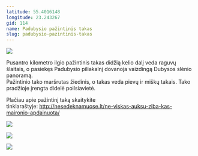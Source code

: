 ```yaml
---
latitude: 55.4016148
longitude: 23.243267
gid: 114
name: Padubysio pažintinis takas
slug: padubysio-pazintinis-takas
---
```

![](https://doc-04-ag-mymaps.googleusercontent.com/untrusted/hostedimage/ihucu48q9m5s1hftel5u85tfdc/6mi3qndklft2ckdt5m3rakgm1g/1641717000000/-WPmm_dsOCr8C_2Ftfdhs7CzXYdOD0wc/*/6AIsG_vYAUnwt627h8tRF_Y_4REkg0QCccXn9sanNMU07ILpXzvmsLxN4iMMt5rIonKN3oLQJ50BMgWC0580F60oFpp5r1H-KC08amGS2-mJ8KaDY4QjDpoVWt3wYDOR3mMZdsyLyh5D3BmKGMh3LZLuL122-yjsx99kEV121VbX3-x66OkjBtIe_w-KBQCvwHw?session=0&fife)  
  
Pusantro kilometro ilgio pažintinis takas didžią kelio dalį veda raguvų šlaitais, o pasiekęs Padubysio piliakalnį dovanoja vaizdingą Dubysos slėnio panoramą.   
Pažintinio tako maršrutas žiedinis, o takas veda pievų ir miškų takais. Tako pradžioje įrengta didelė poilsiavietė.  
  
Plačiau apie pažintinį taką skaitykite tinklaraštyje: http://nesedeknamuose.lt/ne-viskas-auksu-ziba-kas-maironio-apdainuota/  
  
![](https://doc-0o-ag-mymaps.googleusercontent.com/untrusted/hostedimage/ihucu48q9m5s1hftel5u85tfdc/jq4jtkq7babe84r0e19g2hbv4g/1641717000000/-WPmm_dsOCr8C_2Ftfdhs7CzXYdOD0wc/*/6AIsG_vY1J2ia4hLBa-0kDTYfKfrrVLHYmnBouyVWx7zpEPpmnBKhIeRW1ICKb7a5g0euZuYwhDQCRuRm38JZVXzO_p5dSjQUcaYs4vt3TJvo3LCCvIK89J2FZd5ywD8IljMsJagxQH3xi03plN7JKoOzLxehEv7Fk6UL64ZOCJIGevwIkFAoUWCONPB-OMyXYw?session=0&fife)  
  
![](https://doc-08-ag-mymaps.googleusercontent.com/untrusted/hostedimage/ihucu48q9m5s1hftel5u85tfdc/f49gelpr0jem5762afvdv1n4f8/1641717000000/-WPmm_dsOCr8C_2Ftfdhs7CzXYdOD0wc/*/6AIsG_vYr0j7t7tJsc0vTXo1ThtU660yG3RH4SkRD_2HaRs0bJicEq10hif74yf1n8j-jFKxS58T02SHKKYaVPomL26JVJ3qKnAGggMuCxEBKLcPVoj4fNTWLI8ksTtmP7xZgR7IUtEsAG3hdfVBkamxpp6uIbYbI7l6WWd2ZA64KUlfCksQyCUiOnLGI5yZ_vw?session=0&fife)  
  
![](https://doc-0k-ag-mymaps.googleusercontent.com/untrusted/hostedimage/ihucu48q9m5s1hftel5u85tfdc/brd7p22t0jph1fpia1re8d0uh4/1641717000000/-WPmm_dsOCr8C_2Ftfdhs7CzXYdOD0wc/*/6AIsG_vZzf_GxODUkTrhSEuHZNbwIgiwa84Hlg_iIVoCnTj1lA1pJqnH2pxZmvME1f0TpGySgiVIESpTYI-kPK3IHXAmV7kZ0T1AhPvBEfxYiw__t2EAtxhqEaXGYSsmDlrJfmvWMX-OR25NyW0lEQTB9LdGP8iszOiz4ObvUZor35IBQlCgOGvg8vDnyyjfsMg?session=0&fife)
